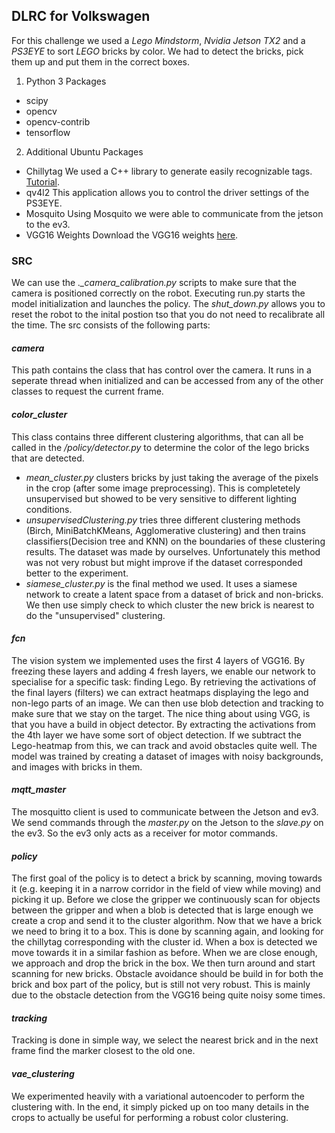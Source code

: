 ## DLRC for Volkswagen
For this challenge we used a *Lego Mindstorm*, *Nvidia Jetson TX2* and a *PS3EYE* to sort *LEGO* bricks by color. We had to detect the bricks, pick them up and put them in the correct boxes.

1. Python 3 Packages
* scipy
* opencv
* opencv-contrib
* tensorflow

2. Additional Ubuntu Packages
* Chillytag
We used a C++ library to generate easily recognizable tags. [Tutorial](https://github.com/pbecker93/PyChiliTagDetect).
* qv4l2
This application allows you to control the driver settings of the PS3EYE.
* Mosquito
Using Mosquito we were able to communicate from the jetson to the ev3.
* VGG16 Weights
Download the VGG16 weights [here](https://mega.nz/#!YU1FWJrA!O1ywiCS2IiOlUCtCpI6HTJOMrneN-Qdv3ywQP5poecM).

### SRC
We can use the *._camera_calibration.py* scripts to make sure that the camera is positioned correctly on the robot. Executing run.py starts the model initialization and launches the policy. The *shut_down.py* allows you to reset the robot to the inital postion tso that you do not need to recalibrate all the time. The src consists of the following parts:

#### *camera*
This path contains the class that has control over the camera. It runs in a seperate thread when initialized and can be accessed from any of the other classes to request the current frame.

#### *color_cluster*
This class contains three different clustering algorithms, that can all be called in the */policy/detector.py* to determine the color of the lego bricks that are detected. 
* *mean_cluster.py* clusters bricks by just taking the average of the pixels in the crop (after some image preprocessing). This is completetely unsupervised but showed to be very sensitive to different lighting conditions.
* *unsupervisedClustering.py* tries three different clustering methods (Birch, MiniBatchKMeans, Agglomerative clustering) and then trains classifiers(Decision tree and KNN) on the boundaries of these clustering results. The dataset was made by ourselves. Unfortunately this method was not very robust but might improve if the dataset corresponded better to the experiment.
* *siamese_cluster.py* is the final method we used. It uses a siamese network to create a latent space from a dataset of brick and non-bricks. We then use simply check to which cluster the new brick is nearest to do the "unsupervised" clustering.

#### *fcn*
The vision system we implemented uses the first 4 layers of VGG16. By freezing these layers and adding 4 fresh layers, we enable our network to specialise for a specific task: finding Lego. By retrieving the activations of the final layers (filters) we can extract heatmaps displaying the lego and non-lego parts of an image. We can then use blob detection and tracking to make sure that we stay on the target. The nice thing about using VGG, is that you have a build in object detector. By extracting the activations from the 4th layer we have some sort of object detection. If we subtract the Lego-heatmap from this, we can track and avoid obstacles quite well. The model was trained by creating a dataset of images with noisy backgrounds, and images with bricks in them.

#### *mqtt_master*
The mosquitto client is used to communicate between the Jetson and ev3. We send commands through the *master.py* on the Jetson
to the *slave.py* on the ev3. So the ev3 only acts as a receiver for motor commands.

#### *policy*
The first goal of the policy is to detect a brick by scanning, moving towards it (e.g. keeping it in a narrow corridor in the field of view while moving) and picking it up. Before we close the gripper we continuously scan for objects between the gripper and when a blob is detected that is large enough we create a crop and send it to the cluster algorithm. Now that we have a brick we need to bring it to a box. This is done by scanning again, and looking for the chillytag corresponding with the cluster id. When a box is detected we move towards it in a similar fashion as before. When we are close enough, we approach and drop the brick in the box. We then turn around and start scanning for new bricks. Obstacle avoidance should be build in for both the brick and box part of the policy, but is still not very robust. This is mainly due to the obstacle detection from the VGG16 being quite noisy some times.

#### *tracking*
Tracking is done in simple way, we select the nearest brick and in the next frame find the marker closest to the old one.

#### *vae_clustering*
We experimented heavily with a variational autoencoder to perform the clustering with. In the end, it simply picked up on too many details in the crops to actually be useful for performing a robust color clustering.
